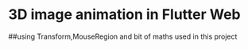 # 3D image animation in Flutter Web
##using Transform,MouseRegion and bit of maths used in this project
